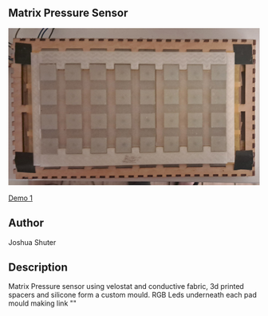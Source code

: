 ## Matrix Pressure Sensor 

![Image](pressurecontroller.jpg)


[Demo 1](https://youtu.be/klJzl86bZGE)

## Author
Joshua Shuter
<!-- Insert Your Name Here -->

## Description
Matrix Pressure sensor using velostat and conductive fabric, 3d printed spacers and silicone form a custom mould. RGB Leds underneath each pad
mould making link ""
<!-- Describe your example here -->
